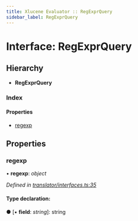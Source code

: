 ```yaml
---
title: Xlucene Evaluator :: RegExprQuery
sidebar_label: RegExprQuery
---
```


# Interface: RegExprQuery

## Hierarchy

* **RegExprQuery**

### Index

#### Properties

* [regexp](regexprquery.md#regexp)

## Properties

###  regexp

• **regexp**: *object*

*Defined in [translator/interfaces.ts:35](https://github.com/terascope/teraslice/blob/5e4063e2/packages/xlucene-evaluator/src/translator/interfaces.ts#L35)*

#### Type declaration:

● \[▪ **field**: *string*\]: string
